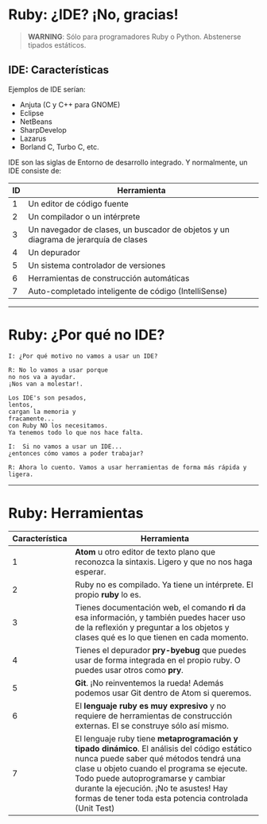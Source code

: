 
# Ruby: ¿IDE? ¡No, gracias!

> **WARNING**: Sólo para programadores Ruby o Python. Abstenerse tipados estáticos.

## IDE: Características

Ejemplos de IDE serían:
* Anjuta (C y C++ para GNOME)
* Eclipse
* NetBeans
* SharpDevelop
* Lazarus
* Borland C, Turbo C, etc.

IDE son las siglas de Entorno de desarrollo integrado. Y normalmente, un IDE consiste de:

| ID | Herramienta |
| -- | ----------- |
|  1 | Un editor de código fuente |
|  2 | Un compilador o un intérprete |
|  3 | Un navegador de clases, un buscador de objetos y un diagrama de jerarquía de clases |
|  4 | Un depurador |
|  5 | Un sistema controlador de versiones |
|  6 | Herramientas de construcción automáticas |
|  7 | Auto-completado inteligente de código (IntelliSense) |

---

# Ruby: ¿Por qué no IDE?

```
I: ¿Por qué motivo no vamos a usar un IDE?

R: No lo vamos a usar porque
no nos va a ayudar.
¡Nos van a molestar!.

Los IDE's son pesados,
lentos,
cargan la memoria y
fracamente...
con Ruby NO los necesitamos.
Ya tenemos todo lo que nos hace falta.

I:  Si no vamos a usar un IDE...
¿entonces cómo vamos a poder trabajar?

R: Ahora lo cuento. Vamos a usar herramientas de forma más rápida y ligera.
```

---

# Ruby: Herramientas

| Característica | Herramienta |
| ------------- | ----------- |
| 1 | **Atom** u otro editor de texto plano que reconozca la sintaxis. Ligero y que no nos haga esperar. |
| 2 | Ruby no es compilado. Ya tiene un intérprete. El propio **ruby** lo es. |
| 3 | Tienes documentación web, el comando **ri** da esa información, y también puedes hacer uso de la reflexión y preguntar a los objetos y clases qué es lo que tienen en cada momento. |
| 4 | Tienes el depurador **pry-byebug** que puedes usar de forma integrada en el propio ruby. O puedes usar otros como **pry**. |
| 5 | **Git**. ¡No reinventemos la rueda!  Además podemos usar Git dentro de Atom si queremos. |
| 6 | El **lenguaje ruby es muy expresivo** y no requiere de herramientas de construcción externas. El se construye sólo así mismo.|
| 7 | El lenguaje ruby tiene **metaprogramación y tipado dinámico**. El análisis del código estático nunca puede saber qué métodos tendrá una clase u objeto cuando el programa se ejecute. Todo puede autoprogramarse y cambiar durante la ejecución. ¡No te asustes! Hay formas de tener toda esta potencia controlada (Unit Test) |

